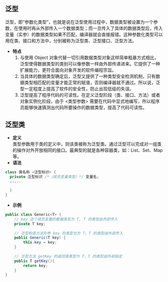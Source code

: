 ## 泛型
泛型，即“参数化类型”，也就是说在泛型使用过程中，数据类型被设置为一个参数，在使用时再从外部传入一个数据类型；而一旦传入了具体的数据类型后，传入变量（实参）的数据类型如果不匹配，编译器就会直接报错。这种参数化类型可以用在类、接口和方法中，分别被称为泛型类、泛型接口、泛型方法。
- **特点**  
	1. 与使用 Object 对象代替一切引用数据类型对象这样简单粗暴方式相比，泛型使得数据类型的类别可以像参数一样由外部传递进来。它提供了一种扩展能力，更符合面向对象开发的软件编程宗旨。
	2. 当具体的数据类型确定后，泛型又提供了一种类型安全检测机制，只有数据类型相匹配的变量才能正常的赋值，否则编译器就不通过。所以说，泛型一定程度上提高了软件的安全性，防止出现低级的失误。
	3. 泛型提高了程序代码的可读性。在定义泛型阶段（类、接口、方法）或者对象实例化阶段，由于 <类型参数> 需要在代码中显式地编写，所以程序员能够快速猜测出代码所要操作的数据类型，提高了代码可读性。
## 泛型类
- **定义**  
	类型参数用于类的定义中，则该类被称为泛型类。通过泛型可以完成对一组类的操作对外开放相同的接口。最典型的就是各种容器类，如：List、Set、Map等。
- **语法**  
```java
class 类名称 <泛型标识> {
  private 泛型标识 /*（成员变量类型）*/ 变量名; 
  .....

  }
}
```
- **示例**  
```java
public class Generic<T> { 
    // key 这个成员变量的数据类型为 T, T 的类型由外部传入  
    private T key;
    
	// 泛型构造方法形参 key 的类型也为 T，T 的类型由外部传入
    public Generic(T key) { 
        this.key = key;
    }
    
	// 泛型方法 getKey 的返回值类型为 T，T 的类型由外部指定
    public T getKey(){ 
        return key;
    }
}
```